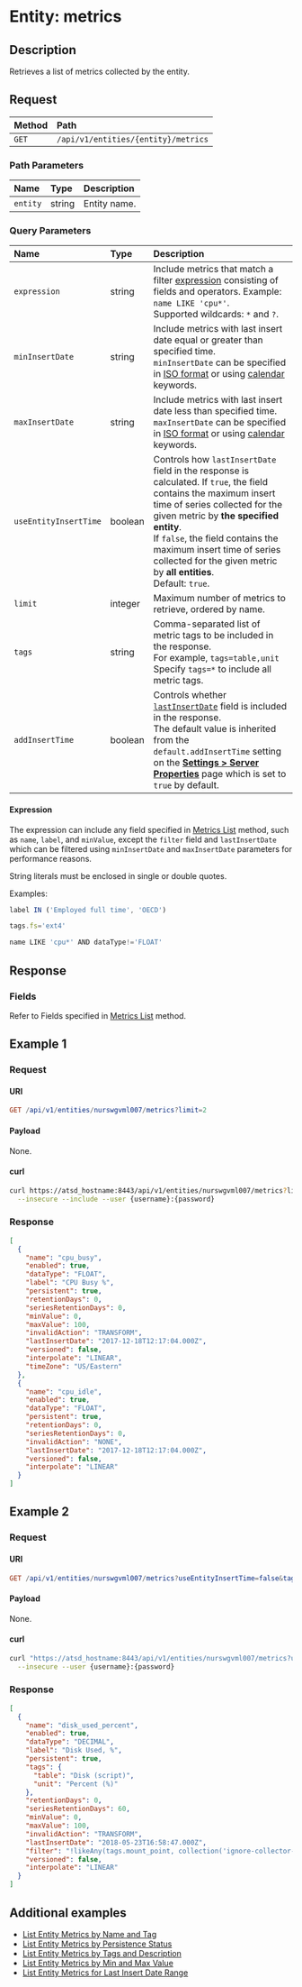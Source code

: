 # Entity: metrics

## Description

Retrieves a list of metrics collected by the entity.

## Request

| **Method** | **Path** |
|:---|:---|
| `GET` | `/api/v1/entities/{entity}/metrics` |

### Path Parameters

|**Name**|**Type**|**Description**|
|:---|:---|:---|
| `entity` |string|Entity name.|

### Query Parameters

|**Name**|**Type**|**Description**|
|:--|:--|:--|
| `expression` | string | Include metrics that match a filter [expression](../../../api/meta/expression.md) consisting of fields and operators. Example: `name LIKE 'cpu*'`.<br>Supported wildcards: `*` and `?`.|
| `minInsertDate` | string | Include metrics with last insert date equal or greater than specified time. <br>`minInsertDate` can be specified in [ISO format](../../../shared/date-format.md#supported-formats) or using [calendar](../../../shared/calendar.md) keywords.|
| `maxInsertDate` | string | Include metrics with last insert date less than specified time.<br>`maxInsertDate` can be specified in [ISO format](../../../shared/date-format.md#supported-formats) or using [calendar](../../../shared/calendar.md) keywords.|
| `useEntityInsertTime` | boolean | Controls how `lastInsertDate` field in the response is calculated. If `true`, the field contains the maximum insert time of series collected for the given metric by **the specified entity**.<br>If `false`, the field contains the maximum insert time of series collected for the given metric by **all entities**.<br>Default: `true`. |
| `limit` | integer | Maximum number of metrics to retrieve, ordered by name. |
| `tags` | string | Comma-separated list of metric tags to be included in the response.<br>For example, `tags=table,unit`<br>Specify `tags=*` to include all metric tags.|
| `addInsertTime` | boolean| Controls whether [`lastInsertDate`](../metric/list.md#fields) field is included in the response.<br>The default value is inherited from the `default.addInsertTime` setting on the [**Settings > Server Properties**](../../../administration/server-properties.md) page which is set to `true` by default.|

#### Expression

The expression can include any field specified in [Metrics List](../metric/list.md#fields) method, such as `name`, `label`, and `minValue`, except the `filter` field and `lastInsertDate` which can be filtered using `minInsertDate` and `maxInsertDate` parameters for performance reasons.

String literals must be enclosed in single or double quotes.

Examples:

```javascript
label IN ('Employed full time', 'OECD')
```

```javascript
tags.fs='ext4'
```

```javascript
name LIKE 'cpu*' AND dataType!='FLOAT'
```

## Response

### Fields

Refer to Fields specified in [Metrics List](../metric/list.md#fields) method.

## Example 1

### Request

#### URI

```elm
GET /api/v1/entities/nurswgvml007/metrics?limit=2
```

#### Payload

None.

#### curl

```bash
curl https://atsd_hostname:8443/api/v1/entities/nurswgvml007/metrics?limit=2 \
  --insecure --include --user {username}:{password}
```

### Response

```json
[
  {
    "name": "cpu_busy",
    "enabled": true,
    "dataType": "FLOAT",
    "label": "CPU Busy %",
    "persistent": true,
    "retentionDays": 0,
    "seriesRetentionDays": 0,
    "minValue": 0,
    "maxValue": 100,
    "invalidAction": "TRANSFORM",
    "lastInsertDate": "2017-12-18T12:17:04.000Z",
    "versioned": false,
    "interpolate": "LINEAR",
    "timeZone": "US/Eastern"
  },
  {
    "name": "cpu_idle",
    "enabled": true,
    "dataType": "FLOAT",
    "persistent": true,
    "retentionDays": 0,
    "seriesRetentionDays": 0,
    "invalidAction": "NONE",
    "lastInsertDate": "2017-12-18T12:17:04.000Z",
    "versioned": false,
    "interpolate": "LINEAR"
  }
]
```

## Example 2

### Request

#### URI

```elm
GET /api/v1/entities/nurswgvml007/metrics?useEntityInsertTime=false&tags=*&limit=2
```

#### Payload

None.

#### curl

```sh
curl "https://atsd_hostname:8443/api/v1/entities/nurswgvml007/metrics?useEntityInsertTime=false&tags=*&limit=2" \
  --insecure --user {username}:{password}
```

### Response

```json
[
  {
    "name": "disk_used_percent",
    "enabled": true,
    "dataType": "DECIMAL",
    "label": "Disk Used, %",
    "persistent": true,
    "tags": {
      "table": "Disk (script)",
      "unit": "Percent (%)"
    },
    "retentionDays": 0,
    "seriesRetentionDays": 60,
    "minValue": 0,
    "maxValue": 100,
    "invalidAction": "TRANSFORM",
    "lastInsertDate": "2018-05-23T16:58:47.000Z",
    "filter": "!likeAny(tags.mount_point, collection('ignore-collector-mount-points'))",
    "versioned": false,
    "interpolate": "LINEAR"
  }
]
```

## Additional examples

* [List Entity Metrics by Name and Tag](examples/list-entity-metrics-by-name-and-tag.md)
* [List Entity Metrics by Persistence Status](examples/list-entity-metrics-by-persistence.md)
* [List Entity Metrics by Tags and Description](examples/list-entity-metrics-by-tags-and-description.md)
* [List Entity Metrics by Min and Max Value](examples/list-entity-metrics-by-min-max-value.md)
* [List Entity Metrics for Last Insert Date Range](examples/list-entity-metrics-for-last-insert-range.md)
